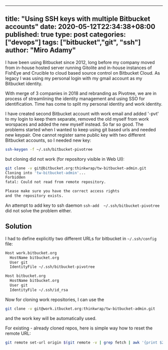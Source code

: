 
---
title: "Using SSH keys with multiple Bitbucket accounts"
date: 2020-05-12T22:34:38+08:00
published: true
type: post
categories: ["devops"]
tags: ["bitbucket","git", "ssh"]
author: "Miro Adamy"
---

I have been using Bitbucket since 2012, long before my company moved from in-house hosted server running Gitolite and in-house instances of FishEye and Crucible to cloud based source control on Bitbucket Cloud. As legacy I was using my personal login with my gmail account as my Bitbucket identity.

With merge of 3 companies in 2018 and rebranding as Pivotree, we are in process of streamlining the identity management and using SSO for identification. Time has come to split my personal identity and work identity.

I have created second Bitbucket account with work email and added '-pvt' to my login to keep them separate, removed the old myself from work worspaces and added the new myself instead. So far so good. The problems started when I wanted to keep using git based urls and needed new keypair. One cannot register same public key with two different Bitbucket accounts, so I needed new key:

```bash
ssh-keygen -f ~/.ssh/bitbucket-pivotree
```

but cloning did not work (for repository visible in Web UI):

```bash
git clone -v git@bitbucket.org:thinkwrap/tw-bitbucket-admin.git
Cloning into 'tw-bitbucket-admin'...
Forbidden
fatal: Could not read from remote repository.

Please make sure you have the correct access rights
and the repository exists.
```

An attempt to add key to ssh daemon `ssh-add  ~/.ssh/bitbucket-pivotree` did not solve the problem either.

## Solution

I had to define explicitly two different URLs for bitbucket in `~/.ssh/config` file:

```bash
Host work.bitbucket.org
  HostName bitbucket.org
  User git
  IdentityFile ~/.ssh/bitbucket-pivotree

Host bitbucket.org
  HostName bitbucket.org
  User git
  IdentityFile ~/.ssh/id_rsa
```

Now for cloning work repositories, I can use the 

```bash
git clone -v git@work.itbucket.org:thinkwrap/tw-bitbucket-admin.git
```

and the work key will be automatically used.

For existing - already cloned repos, here is simple way how to reset the remote URL:

```bash
git remote set-url origin $(git remote -v | grep fetch | awk '{print $2;}' | sed 's/git@bit/git@work.bit/')
```


